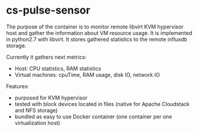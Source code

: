 # cs-pulse-sensor
The purpose of the container is to monitor remote libvirt KVM hypervisor host and gather the information about VM resource usage. It is implemented in python2.7 with libvirt. It stores gathered statistics to the remote influxdb storage.

Currently it gathers next metrics: 
 - Host: CPU statistics, RAM statistics
 - Virtual machines: cpuTime, RAM usage, disk IO, network IO

Features:
 - purposed for KVM hypervisor
 - tested with block devices located in files (native for Apache Cloudstack and NFS storage)
 - bundled as easy to use Docker container (one container per one virtualization host)
